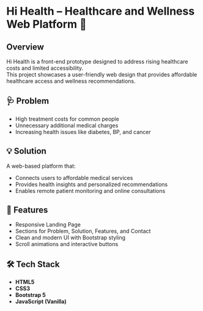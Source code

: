 # Hi Health – Healthcare and Wellness Web Platform 🌿

## Overview
Hi Health is a front-end prototype designed to address rising healthcare costs and limited accessibility.  
This project showcases a user-friendly web design that provides affordable healthcare access and wellness recommendations.

## 🩺 Problem
- High treatment costs for common people  
- Unnecessary additional medical charges  
- Increasing health issues like diabetes, BP, and cancer  

## 💡 Solution
A web-based platform that:
- Connects users to affordable medical services  
- Provides health insights and personalized recommendations  
- Enables remote patient monitoring and online consultations  

## 🧠 Features
- Responsive Landing Page  
- Sections for Problem, Solution, Features, and Contact  
- Clean and modern UI with Bootstrap styling  
- Scroll animations and interactive buttons  

## 🛠️ Tech Stack
- **HTML5**
- **CSS3**
- **Bootstrap 5**
- **JavaScript (Vanilla)**

